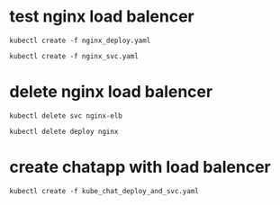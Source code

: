 # test nginx load balencer 
```
kubectl create -f nginx_deploy.yaml

kubectl create -f nginx_svc.yaml

```
# delete nginx load balencer

```
kubectl delete svc nginx-elb

kubectl delete deploy nginx

```
# create chatapp with load balencer
```
kubectl create -f kube_chat_deploy_and_svc.yaml

```
